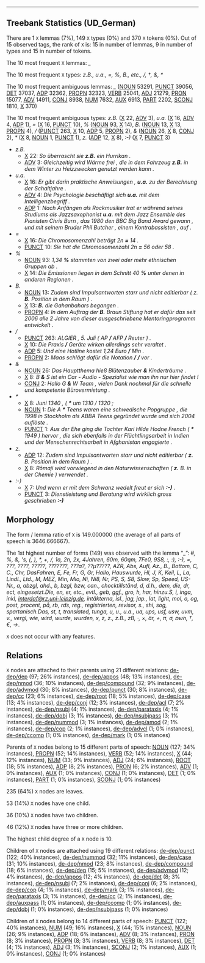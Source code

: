 

--------------------------------------------------------------------------------

## Treebank Statistics (UD_German)

There are 1 `X` lemmas (7%), 149 `X` types (0%) and 370 `X` tokens (0%).
Out of 15 observed tags, the rank of `X` is: 15 in number of lemmas, 9 in number of types and 15 in number of tokens.

The 10 most frequent `X` lemmas: <em>_</em>

The 10 most frequent `X` types:  <em>z.B., u.a., =, %, B., etc., /, †, &amp;, *</em>

The 10 most frequent ambiguous lemmas: <em>_</em> ([NOUN]() 53291, [PUNCT]() 39056, [DET]() 37037, [ADP]() 32362, [PROPN]() 32323, [VERB]() 25041, [ADJ]() 21279, [PRON]() 15077, [ADV]() 14911, [CONJ]() 8938, [NUM]() 7632, [AUX]() 6913, [PART]() 2202, [SCONJ]() 1810, [X]() 370)

The 10 most frequent ambiguous types:  <em>z.B.</em> ([X]() 22, [ADV]() 3), <em>u.a.</em> ([X]() 16, [ADV]() 4, [ADP]() 1), <em>=</em> ([X]() 16, [PUNCT]() 10), <em>%</em> ([NOUN]() 93, [X]() 14), <em>B.</em> ([NOUN]() 13, [X]() 13, [PROPN]() 4), <em>/</em> ([PUNCT]() 263, [X]() 10, [ADP]() 5, [PROPN]() 2), <em>&amp;</em> ([NOUN]() 26, [X]() 8, [CONJ]() 2), <em>*</em> ([X]() 8, [NOUN]() 1, [PUNCT]() 1), <em>z.</em> ([ADP]() 12, [X]() 8), <em>:-)</em> ([X]() 7, [PUNCT]() 3)


* <em>z.B.</em>
  * [X]() 22: <em>So überrascht sie <b>z.B.</b> ein Hurrikan .</em>
  * [ADV]() 3: <em>Gleichzeitig wird Wärme frei , die in dem Fahrzeug <b>z.B.</b> in dem Winter zu Heizzwecken genutzt werden kann .</em>
* <em>u.a.</em>
  * [X]() 16: <em>Er gibt darin praktische Anweisungen , <b>u.a.</b> zu der Berechnung der Schaltjahre .</em>
  * [ADV]() 4: <em>Die Psychologie beschäftigt sich <b>u.a.</b> mit dem Intelligenzbegriff .</em>
  * [ADP]() 1: <em>Nach Anfängen als Rockmusiker trat er während seines Studiums als Jazzsaxophonist <b>u.a.</b> mit dem Jazz Ensemble des Pianisten Chris Burn , das 1980 den BBC Big Band Award gewann , und mit seinem Bruder Phil Butcher , einem Kontrabassisten , auf .</em>
* <em>=</em>
  * [X]() 16: <em>Die Chromosomenzahl beträgt 2n <b>=</b> 14 .</em>
  * [PUNCT]() 10: <em>Sie hat die Chromosomenzahl 2n <b>=</b> 56 oder 58 .</em>
* <em>%</em>
  * [NOUN]() 93: <em>1,34 <b>%</b> stammten von zwei oder mehr ethnischen Gruppen ab .</em>
  * [X]() 14: <em>Die Emissionen liegen in dem Schnitt 40 <b>%</b> unter denen in anderen Regionen .</em>
* <em>B.</em>
  * [NOUN]() 13: <em>Zudem sind Impulsantworten starr und nicht editierbar ( z. <b>B.</b> Position in dem Raum ) .</em>
  * [X]() 13: <em><b>B.</b> die Gahanbahars begangen .</em>
  * [PROPN]() 4: <em>In dem Auftrag der <b>B.</b> Braun Stiftung hat er dafür das seit 2006 alle 2 Jahre von dieser ausgeschriebene Mentoringprogramm entwickelt .</em>
* <em>/</em>
  * [PUNCT]() 263: <em>ALGIER , 5. Juli ( AP <b>/</b> AFP <b>/</b> Reuter ) .</em>
  * [X]() 10: <em>Die Praxis <b>/</b> Geräte wirken allerdings sehr veraltet .</em>
  * [ADP]() 5: <em>Und eine Hotline kostet 1,24 Euro <b>/</b> Min .</em>
  * [PROPN]() 2: <em>Maas schlägt dafür die Notation <b>/</b> <b>/</b> vor .</em>
* <em>&amp;</em>
  * [NOUN]() 26: <em>Das Hauptthema hieß Blütenzauber <b>&amp;</b> Kinderträume .</em>
  * [X]() 8: <em>B <b>&amp;</b> S ist ein Car - Audio - Spezialist wie man ihn nur hier findet !</em>
  * [CONJ]() 2: <em>Hallo G <b>&amp;</b> W Team , vielen Dank nochmal für die schnelle und kompetente Bürovermietung .</em>
* <em>*</em>
  * [X]() 8: <em>Juni 1340 , ( <b>*</b> um 1310 / 1320 ;</em>
  * [NOUN]() 1: <em>Die A <b>*</b> Teens waren eine schwedische Popgruppe , die 1998 in Stockholm als ABBA Teens gegründet wurde und sich 2004 auflöste .</em>
  * [PUNCT]() 1: <em>Aus der Ehe ging die Tochter Kari Hilde Hodne French ( <b>*</b> 1949 ) hervor , die sich ebenfalls in der Flüchtlingsarbeit in Indien und der Menschenrechtsarbeit in Afghanistan engagierte .</em>
* <em>z.</em>
  * [ADP]() 12: <em>Zudem sind Impulsantworten starr und nicht editierbar ( <b>z.</b> B. Position in dem Raum ) .</em>
  * [X]() 8: <em>Rōmaji wird vorwiegend in den Naturwissenschaften ( <b>z.</b> B. in der Chemie ) verwendet .</em>
* <em>:-)</em>
  * [X]() 7: <em>Und wenn er mit dem Schwanz wedelt freut er sich <b>:-)</b> .</em>
  * [PUNCT]() 3: <em>Dienstleistung und Beratung wird wirklich gross geschrieben <b>:-)</b></em>

## Morphology

The form / lemma ratio of `X` is 149.000000 (the average of all parts of speech is 3646.666667).

The 1st highest number of forms (149) was observed with the lemma “_”: <em>#, %, &amp;, 's, (, ), *, +, /, 1a, 2n, 2x, 4Jahren, 60m, 60qm, 7Fe0, 9S8, :, :), :-), =, ???, ????, ?????, ???????, ???a?, ??µ?????, AZR, Abs, Aufl, Az., B., Bottom, C, C., Chr, DasFahren, E, Fe, Fr, G, Gr, Hallo, Hauswurde, Hl, J, K, Keil, L, La, Lindl., Ltd., M, MEZ, Min, Mio, Ni, Ni8, Nr, PS, S, S8, Slow, Sp, Speed, US-Nr., a, abzgl, ahd., b, bzgl, bzw, can., chocktillstånd, d, d.h., dem, die, dr, ect, eingesetzt.Die, en, er, etc., evtl., geb, ggf., gro, h, har, hinzu.S, i, inga, inkl, interdaf@rz.uni-leipzig.de, intäkterna, isl., jag, jap., lat, light, mol, o, og, post, procent, på, rb, rds, reg., registrierten, revisor, s., shi, sog, spartanisch.Das, st, t, translated, tunga, u, u., u.a., ua, ups, usf, usw, uvm, v., vergl, wie, wird, wurde, wurden, x, z, z., z.B., zB, ·, ×, är, ÷, π, σ, השם, †, €, →</em>.

`X` does not occur with any features.


## Relations

`X` nodes are attached to their parents using 21 different relations: [de-dep/dep]() (97; 26% instances), [de-dep/appos]() (48; 13% instances), [de-dep/nmod]() (36; 10% instances), [de-dep/compound]() (32; 9% instances), [de-dep/advmod]() (30; 8% instances), [de-dep/punct]() (30; 8% instances), [de-dep/cc]() (23; 6% instances), [de-dep/root]() (18; 5% instances), [de-dep/case]() (13; 4% instances), [de-dep/conj]() (12; 3% instances), [de-dep/acl]() (7; 2% instances), [de-dep/nsubj]() (4; 1% instances), [de-dep/parataxis]() (4; 1% instances), [de-dep/dobj]() (3; 1% instances), [de-dep/nsubjpass]() (3; 1% instances), [de-dep/nummod]() (3; 1% instances), [de-dep/amod]() (2; 1% instances), [de-dep/cop]() (2; 1% instances), [de-dep/advcl]() (1; 0% instances), [de-dep/ccomp]() (1; 0% instances), [de-dep/mark]() (1; 0% instances)

Parents of `X` nodes belong to 15 different parts of speech: [NOUN]() (127; 34% instances), [PROPN]() (52; 14% instances), [VERB]() (52; 14% instances), [X]() (44; 12% instances), [NUM]() (33; 9% instances), [ADJ]() (24; 6% instances), [ROOT]() (18; 5% instances), [ADP]() (8; 2% instances), [PRON]() (6; 2% instances), [ADV]() (1; 0% instances), [AUX]() (1; 0% instances), [CONJ]() (1; 0% instances), [DET]() (1; 0% instances), [PART]() (1; 0% instances), [SCONJ]() (1; 0% instances)

235 (64%) `X` nodes are leaves.

53 (14%) `X` nodes have one child.

36 (10%) `X` nodes have two children.

46 (12%) `X` nodes have three or more children.

The highest child degree of a `X` node is 10.

Children of `X` nodes are attached using 19 different relations: [de-dep/punct]() (122; 40% instances), [de-dep/nummod]() (32; 11% instances), [de-dep/case]() (31; 10% instances), [de-dep/nmod]() (23; 8% instances), [de-dep/compound]() (18; 6% instances), [de-dep/dep]() (15; 5% instances), [de-dep/advmod]() (12; 4% instances), [de-dep/appos]() (12; 4% instances), [de-dep/det]() (8; 3% instances), [de-dep/nsubj]() (7; 2% instances), [de-dep/conj]() (6; 2% instances), [de-dep/cop]() (4; 1% instances), [de-dep/mark]() (3; 1% instances), [de-dep/parataxis]() (3; 1% instances), [de-dep/cc]() (2; 1% instances), [de-dep/auxpass]() (1; 0% instances), [de-dep/ccomp]() (1; 0% instances), [de-dep/dobj]() (1; 0% instances), [de-dep/nsubjpass]() (1; 0% instances)

Children of `X` nodes belong to 14 different parts of speech: [PUNCT]() (122; 40% instances), [NUM]() (49; 16% instances), [X]() (44; 15% instances), [NOUN]() (26; 9% instances), [ADP]() (18; 6% instances), [ADV]() (8; 3% instances), [PRON]() (8; 3% instances), [PROPN]() (8; 3% instances), [VERB]() (8; 3% instances), [DET]() (4; 1% instances), [ADJ]() (3; 1% instances), [SCONJ]() (2; 1% instances), [AUX]() (1; 0% instances), [CONJ]() (1; 0% instances)

